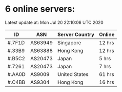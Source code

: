 # 6 online servers:

Latest update at: Mon Jul 20 22:10:08 UTC 2020

| ID | ASN | Server Country | Online |
| -- | --- | -------------- | ------ |
| #.7F1D | AS63949 | Singapore | 12 hrs |
| #.33B9 | AS63888 | Hong Kong | 12 hrs |
| #.B5C2 | AS20473 | Japan | 5 hrs |
| #.7261 | AS20473 | Japan | 7 hrs |
| #.AA0D | AS9009 | United States | 61 hrs |
| #.C4BB | AS9304 | Hong Kong | 16 hrs |

